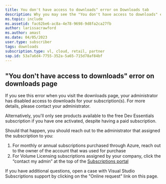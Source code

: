 ```yaml
---
title: You don't have access to downloads" error on Downloads tab
description: Why you may see the "You don't have access to downloads" error on Downloads tab in subscriptions portal
ms.topic: include
ms.assetid: fac62be6-ac8a-4e78-9698-9d8fa2ca27fb
author: larissacrawford
ms.author: amast
ms.date: 04/05/2023
user.type: subscriber
tags: downloads
subscription.type: vl, cloud, retail, partner
sap.id: 53a7a6d4-7755-352a-5a65-715d78af84bf
---
```


## "You don't have access to downloads" error on downloads page
If you see this error when you visit the downloads page, your administrator has disabled access to downloads for your subscription(s). For more details, please contact your administrator.

Alternatively, you'll only see products available to the free Dev Essentials subscription if you have one activated, despite having a paid subscription.

Should that happen, you should reach out to the administrator that assigned the subscription to you:
1. For monthly or annual subscriptions purchased through Azure, reach out to the owner of the account that was used for purchase
2. For Volume Licensing subscriptions assigned by your company, click the “contact my admin” at the top of the [Subscriptions portal](https://my.visualstudio.com/subscriptions)

If you have additional questions, open a case with Visual Studio Subscriptions support by clicking on the "Online request" link on this page.